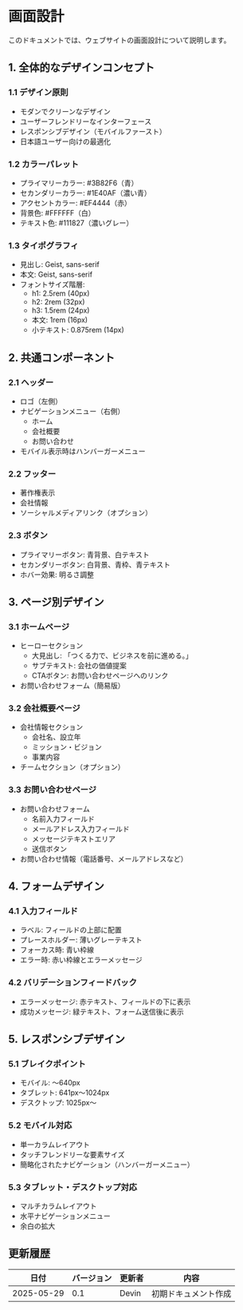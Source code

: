 # 画面設計

このドキュメントでは、ウェブサイトの画面設計について説明します。

## 1. 全体的なデザインコンセプト

### 1.1 デザイン原則
- モダンでクリーンなデザイン
- ユーザーフレンドリーなインターフェース
- レスポンシブデザイン（モバイルファースト）
- 日本語ユーザー向けの最適化

### 1.2 カラーパレット
- プライマリーカラー: #3B82F6（青）
- セカンダリーカラー: #1E40AF（濃い青）
- アクセントカラー: #EF4444（赤）
- 背景色: #FFFFFF（白）
- テキスト色: #111827（濃いグレー）

### 1.3 タイポグラフィ
- 見出し: Geist, sans-serif
- 本文: Geist, sans-serif
- フォントサイズ階層:
  - h1: 2.5rem (40px)
  - h2: 2rem (32px)
  - h3: 1.5rem (24px)
  - 本文: 1rem (16px)
  - 小テキスト: 0.875rem (14px)

## 2. 共通コンポーネント

### 2.1 ヘッダー
- ロゴ（左側）
- ナビゲーションメニュー（右側）
  - ホーム
  - 会社概要
  - お問い合わせ
- モバイル表示時はハンバーガーメニュー

### 2.2 フッター
- 著作権表示
- 会社情報
- ソーシャルメディアリンク（オプション）

### 2.3 ボタン
- プライマリーボタン: 青背景、白テキスト
- セカンダリーボタン: 白背景、青枠、青テキスト
- ホバー効果: 明るさ調整

## 3. ページ別デザイン

### 3.1 ホームページ
- ヒーローセクション
  - 大見出し: 「つくる力で、ビジネスを前に進める。」
  - サブテキスト: 会社の価値提案
  - CTAボタン: お問い合わせページへのリンク
- お問い合わせフォーム（簡易版）

### 3.2 会社概要ページ
- 会社情報セクション
  - 会社名、設立年
  - ミッション・ビジョン
  - 事業内容
- チームセクション（オプション）

### 3.3 お問い合わせページ
- お問い合わせフォーム
  - 名前入力フィールド
  - メールアドレス入力フィールド
  - メッセージテキストエリア
  - 送信ボタン
- お問い合わせ情報（電話番号、メールアドレスなど）

## 4. フォームデザイン

### 4.1 入力フィールド
- ラベル: フィールドの上部に配置
- プレースホルダー: 薄いグレーテキスト
- フォーカス時: 青い枠線
- エラー時: 赤い枠線とエラーメッセージ

### 4.2 バリデーションフィードバック
- エラーメッセージ: 赤テキスト、フィールドの下に表示
- 成功メッセージ: 緑テキスト、フォーム送信後に表示

## 5. レスポンシブデザイン

### 5.1 ブレイクポイント
- モバイル: 〜640px
- タブレット: 641px〜1024px
- デスクトップ: 1025px〜

### 5.2 モバイル対応
- 単一カラムレイアウト
- タッチフレンドリーな要素サイズ
- 簡略化されたナビゲーション（ハンバーガーメニュー）

### 5.3 タブレット・デスクトップ対応
- マルチカラムレイアウト
- 水平ナビゲーションメニュー
- 余白の拡大

## 更新履歴

| 日付 | バージョン | 更新者 | 内容 |
|------|------------|--------|------|
| 2025-05-29 | 0.1 | Devin | 初期ドキュメント作成 |
